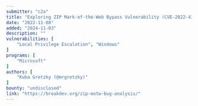 ```yaml
---
submitter: "c2a"
title: "Exploring ZIP Mark-of-the-Web Bypass Vulnerability (CVE-2022-41049)"
date: "2022-11-08"
added: "2024-11-03"
description: ""
vulnerabilities: [
    "Local Privilege Escalation", "Windows"
]
programs: [
    "Microsoft"
]
authors: [
    "Kuba Gretzky (@mrgretzky)"
]
bounty: "undisclosed"
link: "https://breakdev.org/zip-motw-bug-analysis/"
---
```




